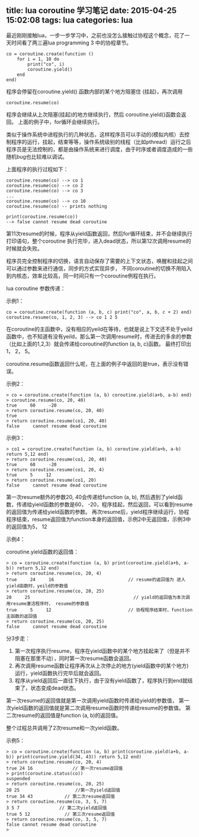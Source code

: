 ﻿title: lua coroutine 学习笔记
date: 2015-04-25 15:02:08
tags: lua
categories: lua
---


最近刚刚接触lua，一步一步学习中，之前也没怎么接触过协程这个概念，花了一天时间看了两三遍lua programming 3 中的协程章节。
```
co = coroutine.create(function ()
    for i = 1, 10 do
        print("co", i)
        coroutine.yield()
    end
end)
```
程序会停留在coroutine.yield() 函数内部的某个地方阻塞住 (挂起)，再次调用
```
coroutine.resume(co)
```
程序会继续从上次阻塞(挂起)的地方继续执行，然后 coroutine.yield()函数会返回。
上面的例子中，for循环会继续执行。

类似于操作系统中进程执行的几种状态，这样程序员可以手动的(模拟内核）去控制程序的运行，挂起，结束等等，操作系统级别的线程（比如pthread）运行之后程序员是无法控制的，都是由操作系统来进行调度，由于时序或者调度造成的一些随机bug也比较难以调试。

上面程序的执行过程如下：
```
coroutine.resume(co) --> co 1
coroutine.resume(co) --> co 2
coroutine.resume(co) --> co 3
...
coroutine.resume(co) --> co 10
coroutine.resume(co) -- prints nothing

print(coroutine.resume(co))
--> false cannot resume dead coroutine
```
第11次resume的时候，程序从yield函数返回，然后for循环结束，并不会继续执行打印语句，整个coroutine 执行完毕，进入dead状态，所以第12次调用resume的时候就会失败。


程序员完全控制程序的切换，语言自动保存了需要的上下文状态，唤醒和挂起之间可以通过参数来进行通信，同步的方式实现异步， 不同coroutine的切换不用陷入到内核态，效率比较高，同一时间只有一个coroutine例程在执行。

lua coroutine 参数传递：

<!-- more -->

示例1：
```
co = coroutine.create(function (a, b, c) print("co", a, b, c + 2) end)
coroutine.resume(co, 1, 2, 3) --> co 1 2 5
```

在coroutine的主函数中，没有相应的yeild在等待，也就是说上下文还不处于yeild函数中，也不知道有没有yeild，那么第一次调用resume时，传进去的多余的参数（比如上面的1,2,3）就会传递给coroutine的function (a, b, c)函数。
最终打印出1， 2， 5。

coroutine.resume函数返回什么呢，在上面的例子中返回的是true，表示没有错误。

示例2：
```
> co = coroutine.create(function (a, b) coroutine.yield(a+b, a-b) end)
> coroutine.resume(co, 20, 40)
true     60     -20
> return coroutine.resume(co, 20, 40)
true
> return coroutine.resume(co1, 20, 40)
false     cannot resume dead coroutine
```

示例3：
```
> co1 = coroutine.create(function (a, b) coroutine.yield(a+b, a-b) return 5,12 end)
> return coroutine.resume(co1, 20, 40)
true     60     -20
> return coroutine.resume(co1, 20, 4)
true     5     12
> return coroutine.resume(co1, 20)
false     cannot resume dead coroutine
```
第一次resume额外的参数20, 40会传递给function (a, b), 然后遇到了yield函数，传递给yield函数的参数是60， -20，程序挂起，然后返回，可以看到resume的返回值为传递给yield函数的参数。
再次resume后，yield程序继续运行，协程程序结束，resume返回值为function本身的返回值，示例2中无返回值，示例3中的返回值为5， 12

示例4：

coroutine.yield函数的返回值：
```
> co = coroutine.create(function (a, b) print(coroutine.yield(a+b, a-b)) return 5,12 end)
> return coroutine.resume(co, 20, 4)
true     24     16                            // resume的返回值为 进入yield函数时，yeild的参数值
> return coroutine.resume(co, 20, 25)
20     25                                       // yield的返回值为本次调用resume激活程序时， resume的参数值
true     5     12                             // 协程程序结束时，function主函数的返回值
> return coroutine.resume(co, 20, 25)
false     cannot resume dead coroutine
```
分3步走：
1. 第一次程序执行resume，程序在yield函数中的某个地方挂起来了（但是并不阻塞在那里不动），同时第一次resume函数会返回。
2. 再次调用resume函数让程序再次从上次停止的地方(yield函数中的某个地方)运行，yield函数执行完毕后就会返回。
3. 程序从yield返回后一直往下执行，由于没有yield函数了，程序执行到end就结束了，状态变成dead状态。

第一次resume的返回值就是第一次调用yield函数时传递给yield的参数值，
第一次yield函数的返回值就是第二次调用resume函数时传递给resume的参数值。
第二次resume的返回值是function (a, b)的返回值。

整个过程总共调用了2次resume和一次yield函数。


示例5：
```
> co = coroutine.create(function (a, b) print(coroutine.yield(a+b, a-b)) print(coroutine.yield(34, 43)) return 5,12 end)
> return coroutine.resume(co, 20, 4)
true 24 16               // 第一次resume返回值
> print(coroutine.status(co))
suspended
> return coroutine.resume(co, 20, 25)
20 25                     //第一次yield返回值
true 34 43            // 第二次resume返回值
> return coroutine.resume(co, 3, 5, 7)
3 5 7               // 第二次yield返回值
true 5 12             // 第三次resume返回值
> return coroutine.resume(co, 3, 5, 7)
false cannot resume dead coroutine
> 
```
